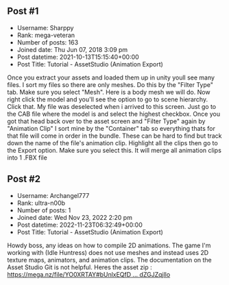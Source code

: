 ## Post #1
- Username: Sharppy
- Rank: mega-veteran
- Number of posts: 163
- Joined date: Thu Jun 07, 2018 3:09 pm
- Post datetime: 2021-10-13T15:15:40+00:00
- Post Title: Tutorial - AssetStudio (Animation Export)

Once you extract your assets and loaded them up in unity youll see many files. I sort my files so there are only meshes. Do this by the "Filter Type" tab. Make sure you select "Mesh". Here is a body mesh we will do. 
[](https://ibb.co/5GTQv3z)
Now right click the model and you'll see the option to go to scene hierarchy. Click that. 
[](https://ibb.co/87rGdjx)
My file was deselected when i arrived to this screen. Just go to the CAB file where the model is and select the highest checkbox. 
[](https://ibb.co/6r5fLPj)
Once you got that head back over to the asset screen and "Filter Type" again by "Animation Clip"
[](https://ibb.co/jLCLCwz)
I sort mine by the "Container" tab so everything thats for that file will come in order in the bundle. These can be hard to find but track down the name of the file's animation clip.
[](https://ibb.co/238h66r)
Highlight all the clips then go to the Export option.
[](https://ibb.co/T2v9dR6)
Make sure you select this. It will merge all animation clips into 1 .FBX file
[](https://ibb.co/Ttk3L25)
## Post #2
- Username: Archangel777
- Rank: ultra-n00b
- Number of posts: 1
- Joined date: Wed Nov 23, 2022 2:20 pm
- Post datetime: 2022-11-23T06:32:49+00:00
- Post Title: Tutorial - AssetStudio (Animation Export)

Howdy boss, any ideas on how to compile 2D animations. The game I'm working with (Idle Huntress) does not use meshes and instead uses 2D texture maps, animators, and animation clips. The documentation on the Asset Studio Git is not helpful. Heres the asset zip : [https://mega.nz/file/YO0XRTAY#bUnlxEQfD ... dZGJZqjllo](https://mega.nz/file/YO0XRTAY#bUnlxEQfDlodybEchkyo4lB7-mxd4O1HbdZGJZqjllo)
